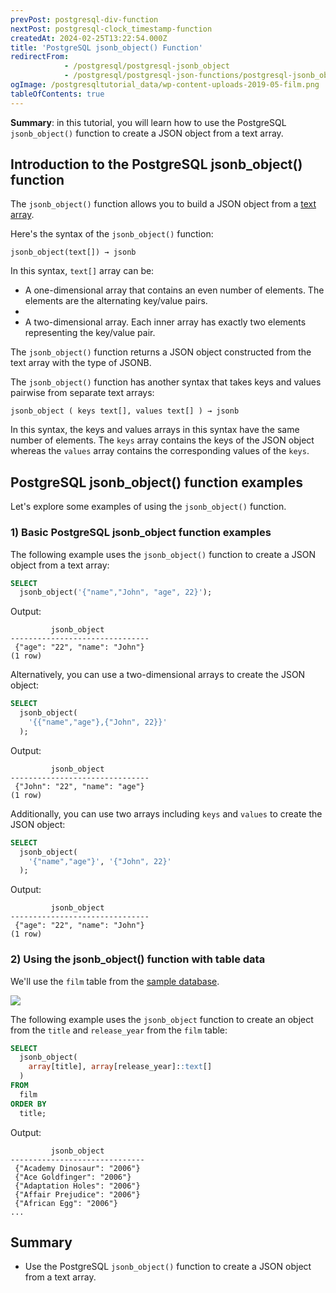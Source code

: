 ```yaml
---
prevPost: postgresql-div-function
nextPost: postgresql-clock_timestamp-function
createdAt: 2024-02-25T13:22:54.000Z
title: 'PostgreSQL jsonb_object() Function'
redirectFrom:
            - /postgresql/postgresql-jsonb_object 
            - /postgresql/postgresql-json-functions/postgresql-jsonb_object
ogImage: /postgresqltutorial_data/wp-content-uploads-2019-05-film.png
tableOfContents: true
---
```



**Summary**: in this tutorial, you will learn how to use the PostgreSQL `jsonb_object()` function to create a JSON object from a text array.

## Introduction to the PostgreSQL jsonb_object() function

The `jsonb_object()` function allows you to build a JSON object from a [text](/postgresql/postgresql-char-varchar-text) [array](/postgresql/postgresql-tutorial/postgresql-array).

Here's the syntax of the `jsonb_object()` function:

```
jsonb_object(text[]) → jsonb
```

In this syntax, `text[]` array can be:

- A one-dimensional array that contains an even number of elements. The elements are the alternating key/value pairs.
-
- A two-dimensional array. Each inner array has exactly two elements representing the key/value pair.

The `jsonb_object()` function returns a JSON object constructed from the text array with the type of JSONB.

The `jsonb_object()` function has another syntax that takes keys and values pairwise from separate text arrays:

```
jsonb_object ( keys text[], values text[] ) → jsonb
```

In this syntax, the keys and values arrays in this syntax have the same number of elements. The `keys` array contains the keys of the JSON object whereas the `values` array contains the corresponding values of the `keys`.

## PostgreSQL jsonb_object() function examples

Let's explore some examples of using the `jsonb_object()` function.

### 1) Basic PostgreSQL jsonb_object function examples

The following example uses the `jsonb_object()` function to create a JSON object from a text array:

```sql
SELECT
  jsonb_object('{"name","John", "age", 22}');
```

Output:

```
         jsonb_object
-------------------------------
 {"age": "22", "name": "John"}
(1 row)
```

Alternatively, you can use a two-dimensional arrays to create the JSON object:

```sql
SELECT
  jsonb_object(
    '{{"name","age"},{"John", 22}}'
  );
```

Output:

```
         jsonb_object
-------------------------------
 {"John": "22", "name": "age"}
(1 row)
```

Additionally, you can use two arrays including `keys` and `values` to create the JSON object:

```sql
SELECT
  jsonb_object(
    '{"name","age"}', '{"John", 22}'
  );
```

Output:

```
         jsonb_object
-------------------------------
 {"age": "22", "name": "John"}
(1 row)
```

### 2) Using the jsonb_object() function with table data

We'll use the `film` table from the [sample database](/postgresql/postgresql-getting-started/postgresql-sample-database).

![](/postgresqltutorial_data/wp-content-uploads-2019-05-film.png)

The following example uses the `jsonb_object` function to create an object from the `title` and `release_year` from the `film` table:

```sql
SELECT
  jsonb_object(
    array[title], array[release_year]::text[]
  )
FROM
  film
ORDER BY
  title;
```

Output:

```
         jsonb_object
------------------------------
 {"Academy Dinosaur": "2006"}
 {"Ace Goldfinger": "2006"}
 {"Adaptation Holes": "2006"}
 {"Affair Prejudice": "2006"}
 {"African Egg": "2006"}
...
```

## Summary

- Use the PostgreSQL `jsonb_object()` function to create a JSON object from a text array.
